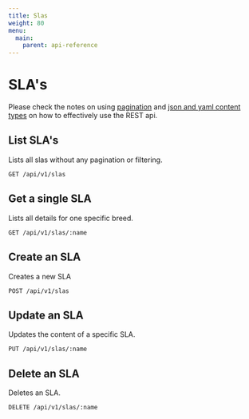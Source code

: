 ```yaml
---
title: Slas
weight: 80
menu:
  main:
    parent: api-reference
---
```


# SLA's

Please check the notes on using [pagination](/documentation/api-reference/#pagination) and [json and yaml content types](/documentation/api-reference/#content-types) on how to effectively use the REST api.

## List SLA's

Lists all slas without any pagination or filtering.

    GET /api/v1/slas

## Get a single SLA

Lists all details for one specific breed.

    GET /api/v1/slas/:name

## Create an SLA

Creates a new SLA

    POST /api/v1/slas   

## Update an SLA

Updates the content of a specific SLA.

    PUT /api/v1/slas/:name

## Delete an SLA

Deletes an SLA.        

    DELETE /api/v1/slas/:name


